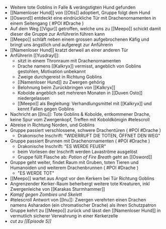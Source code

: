 - Weitere tote Goblins in Falle & verängstigten Hund gefunden
- [[Namenloser Hund]] von [[Otis]] adoptiert, Gruppe folgt dem Hund
- [[Osword]] entdeckt eine eindrückliche Tür mit Drachenornamenten in einem Seitengang  ( #POI #Drache )
- Auf dem Weg  [[Vigur]] getroffen, welche uns zu [[Meepo]] schickt damit dieser die Gruppe zur Anführerin führen kann
- [[Meepo]] schläft neben einem grossen aufgebrochenen Käfig und bringt uns ängstlich und aufgeregt zur Anführerin
- [[Namenloser Hund]] kratzt derweil an einer anderen Tür
- Anführerin [[Yusdrayl]]:
	- sitzt in einem Thronraum mit Drachenornamenten
	- Drache namens [[Kalkryx]] vermisst, angeblich von Goblins gestohlen, Motivation unbekannt
	- Zweige durchgereist in Richtung Goblins
	- [[Namenloser Hund]] zu Zwergen gehörig
	- Belohnung beim Zurückbringen von [[Kalkryx]]
	- Kobolde angeblich seit mehreren Monaten in [[Duven Osto]] niedergelassen
	- [[Meepo]] als Begleitung: Verhandlungsmittel mit [[Kalkryx]] und kennt Fallen gegen Goblins
- Nachricht an [[Inu]]: Tote Goblins & Kobolde, entkommener Drache, keine Spur vom Zwergenkopf, Treffen mit Koboldkönigin #telescroll
- Abreise in Richtung Norden, und Goblins
- Gruppe passiert verschlossene, schwere Drachentüren ( #POI #Drache )
	- Drakonische Inschrift: "WIDERRUFT DIE TOTEN, ÖFFNET DEN WEG"
- Gruppe passiert Brunnen mit Drachenornamenten ( #POI #Drache )
	- Drakonische Inschrift: "ES WERDE FEUER"
	- beim Vorlesen der Inschrift werden Lavaströme ausgelöst
	- Gruppe füllt Flasche ab: *Potion of Fire Breath* geht an [[Osword]]
- Gruppe geht weiter, findet Raum mit Gruben, toten Tieren und Humanoiden und weiterem Drachenbrunnen ( #POI #Drache )
	- "ES WERDE TOT"
- [[Meepo]] wartet aus Angst vor den Kerkern bei Tür Richtung Goblins
- Angrenzender Kerker-Raum beherbergt weitere tote Kreaturen, inkl Zwergenleiche von [[Karakas Sturmhammer]]
- *Kampf gegen Zombies und Skelett*
- #telescroll Antwort von [[Inu]]: Zwergen verehrten einen Drachen namens Asharadon (ein chromatischer Drache) als ihren Schutzpatron
- Gruppe kehrt zu [[Meepo]] zurück und lässt den [[Namenloser Hund]] in vermutlich sicherer Verwahrung in einer Kerkerzelle
- *cut zu [[Episode 5]]*